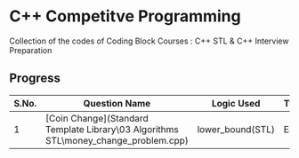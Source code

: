 # C++ Competitve Programming
Collection of the codes of Coding Block Courses : C++ STL &amp; C++ Interview Preparation

## Progress

S.No. | Question Name | Logic Used | Type | Date|
------|-----------------|------|---------| ----|
1 | [Coin Change](Standard Template Library\03 Algorithms STL\money_change_problem.cpp) | lower_bound(STL) | Easy | 18 Oct 20 |
